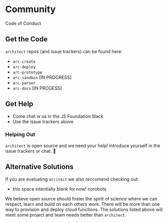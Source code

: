# Community

Code of Conduct

## Get the Code

`architect` repos (and issue trackers) can be found here:

- `arc-create`
- `arc-deploy`
- `arc-prototype`
- `arc-sandbox` [IN PROGRESS]
- `arc-parser`
- `arc-docs` [IN PROGESS]

## Get Help

- Come chat w us in the JS Foundation Slack
- Use the issue trackers above

### Helping Out

`architect` is open source and we need your help! Introduce yourself in the issue trackers or chat. &#x1f49e;

## Alternative Solutions

If you are evaluating `arcitect` we also reccomend checking out:

- this space intentially blank for now! norobots

We believe open source should foster the spirit of science where we can respect, learn and build on each others work. There will be more than one way to provision and deploy cloud functions. The solutions listed above will meet some project and team needs better than `architect`.
